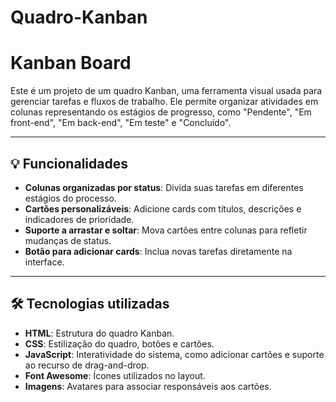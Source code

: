 # Quadro-Kanban

# Kanban Board

Este é um projeto de um quadro Kanban, uma ferramenta visual usada para gerenciar tarefas e fluxos de trabalho. Ele permite organizar atividades em colunas representando os estágios de progresso, como "Pendente", "Em front-end", "Em back-end", "Em teste" e "Concluído".  

---

## 💡 Funcionalidades

- **Colunas organizadas por status**: Divida suas tarefas em diferentes estágios do processo.
- **Cartões personalizáveis**: Adicione cards com títulos, descrições e indicadores de prioridade.
- **Suporte a arrastar e soltar**: Mova cartões entre colunas para refletir mudanças de status.
- **Botão para adicionar cards**: Inclua novas tarefas diretamente na interface.

---

## 🛠️ Tecnologias utilizadas

- **HTML**: Estrutura do quadro Kanban.
- **CSS**: Estilização do quadro, botões e cartões.
- **JavaScript**: Interatividade do sistema, como adicionar cartões e suporte ao recurso de drag-and-drop.
- **Font Awesome**: Ícones utilizados no layout.
- **Imagens**: Avatares para associar responsáveis aos cartões.

